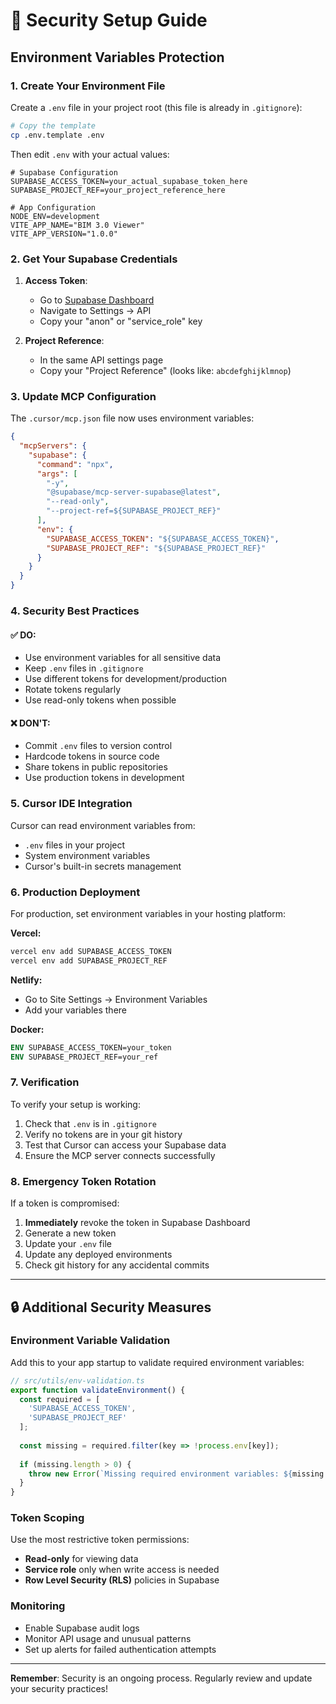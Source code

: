 # 🔐 Security Setup Guide

## Environment Variables Protection

### 1. Create Your Environment File

Create a `.env` file in your project root (this file is already in `.gitignore`):

```bash
# Copy the template
cp .env.template .env
```

Then edit `.env` with your actual values:

```env
# Supabase Configuration
SUPABASE_ACCESS_TOKEN=your_actual_supabase_token_here
SUPABASE_PROJECT_REF=your_project_reference_here

# App Configuration
NODE_ENV=development
VITE_APP_NAME="BIM 3.0 Viewer"
VITE_APP_VERSION="1.0.0"
```

### 2. Get Your Supabase Credentials

1. **Access Token**: 
   - Go to [Supabase Dashboard](https://supabase.com/dashboard)
   - Navigate to Settings → API
   - Copy your "anon" or "service_role" key

2. **Project Reference**:
   - In the same API settings page
   - Copy your "Project Reference" (looks like: `abcdefghijklmnop`)

### 3. Update MCP Configuration

The `.cursor/mcp.json` file now uses environment variables:

```json
{
  "mcpServers": {
    "supabase": {
      "command": "npx",
      "args": [
        "-y",
        "@supabase/mcp-server-supabase@latest",
        "--read-only",
        "--project-ref=${SUPABASE_PROJECT_REF}"
      ],
      "env": {
        "SUPABASE_ACCESS_TOKEN": "${SUPABASE_ACCESS_TOKEN}",
        "SUPABASE_PROJECT_REF": "${SUPABASE_PROJECT_REF}"
      }
    }
  }
}
```

### 4. Security Best Practices

#### ✅ **DO:**
- Use environment variables for all sensitive data
- Keep `.env` files in `.gitignore`
- Use different tokens for development/production
- Rotate tokens regularly
- Use read-only tokens when possible

#### ❌ **DON'T:**
- Commit `.env` files to version control
- Hardcode tokens in source code
- Share tokens in public repositories
- Use production tokens in development

### 5. Cursor IDE Integration

Cursor can read environment variables from:
- `.env` files in your project
- System environment variables
- Cursor's built-in secrets management

### 6. Production Deployment

For production, set environment variables in your hosting platform:

**Vercel:**
```bash
vercel env add SUPABASE_ACCESS_TOKEN
vercel env add SUPABASE_PROJECT_REF
```

**Netlify:**
- Go to Site Settings → Environment Variables
- Add your variables there

**Docker:**
```dockerfile
ENV SUPABASE_ACCESS_TOKEN=your_token
ENV SUPABASE_PROJECT_REF=your_ref
```

### 7. Verification

To verify your setup is working:

1. Check that `.env` is in `.gitignore`
2. Verify no tokens are in your git history
3. Test that Cursor can access your Supabase data
4. Ensure the MCP server connects successfully

### 8. Emergency Token Rotation

If a token is compromised:

1. **Immediately** revoke the token in Supabase Dashboard
2. Generate a new token
3. Update your `.env` file
4. Update any deployed environments
5. Check git history for any accidental commits

---

## 🔒 Additional Security Measures

### Environment Variable Validation

Add this to your app startup to validate required environment variables:

```typescript
// src/utils/env-validation.ts
export function validateEnvironment() {
  const required = [
    'SUPABASE_ACCESS_TOKEN',
    'SUPABASE_PROJECT_REF'
  ];
  
  const missing = required.filter(key => !process.env[key]);
  
  if (missing.length > 0) {
    throw new Error(`Missing required environment variables: ${missing.join(', ')}`);
  }
}
```

### Token Scoping

Use the most restrictive token permissions:
- **Read-only** for viewing data
- **Service role** only when write access is needed
- **Row Level Security (RLS)** policies in Supabase

### Monitoring

- Enable Supabase audit logs
- Monitor API usage and unusual patterns
- Set up alerts for failed authentication attempts

---

**Remember**: Security is an ongoing process. Regularly review and update your security practices! 